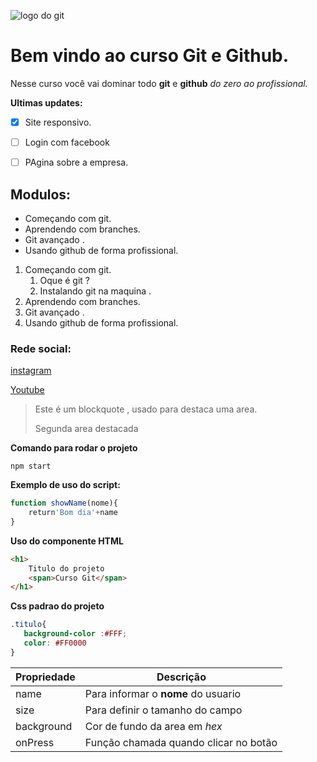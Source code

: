 ![logo do git](https://sujeitoprogramador.com/wp-content/uploads/2021/04/gitimage.png)
# Bem vindo ao curso Git e Github.
Nesse curso você vai dominar todo **git** e **github** _do zero ao profissional._

**Ultimas updates:**
- [x] Site responsivo.
- [ ] Login com facebook
- [ ] PAgina sobre a empresa.


## Modulos:
 * Começando com git.
 * Aprendendo com branches.
 * Git avançado .
 * Usando github de forma profissional.

 1. Começando com git.
    1. Oque é git ?
    2. Instalando git na maquina .
 2. Aprendendo com branches.
 3. Git avançado .
 4. Usando github de forma profissional.
 

### Rede social:
[instagram](https://instagram.com/sujeitoprogramador)

[Youtube](https://youtube.com/sujeitoprogramador)

>Este é um blockquote , usado para destaca uma area.
>
>Segunda area destacada

**Comando para rodar o projeto**
````
npm start 

````

**Exemplo de uso do script:**
```js
function showName(nome){
    return'Bom dia'+name 
}
```

**Uso do componente HTML**

```html
<h1>
    Titulo do projeto
    <span>Curso Git</span>
</h1>
```

**Css padrao do projeto**

``` css
.titulo{
   background-color :#FFF;
   color: #FF0000
}
```

Propriedade | Descrição
----------- | ---------
name | Para informar o **nome** do usuario
size | Para definir o tamanho do campo
background | Cor de fundo da area em _hex_
onPress| Função chamada quando clicar no botão